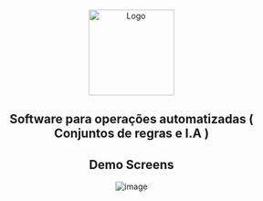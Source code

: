 <a name="readme-top"></a>
<!--





<!-- PROJECT LOGO -->
<br />
<div align="center">
  <a href="https://github.com/github_username/repo_name">
    <img src="https://github.com/lcfrateschi/flexcapital/assets/47075313/67aacdf6-a62c-4ae9-8dc3-95fe90558d7d" alt="Logo" width="150" height="150">
  </a>

<h2 align="center">Software para operações automatizadas ( Conjuntos de regras e I.A )</h2>
<h2 align="center">Demo Screens</h2>

![image](https://github.com/lcfrateschi/flexcapital/assets/47075313/2262169c-f86b-4f11-875d-86c4b37d9963)

